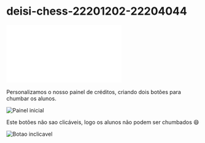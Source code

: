 # deisi-chess-22201202-22204044
![](deisi-chess-22201202-22204044.drawio.pdf?raw=true "Diagrama UML")

Personalizamos o nosso painel de créditos, criando dois botões para chumbar os alunos.

![](step1creditos?raw=true "Painel inicial")

Este botões não sao clicáveis, logo os alunos não podem ser chumbados :smile:

![](step2creditos?raw=true "Botao inclicavel")
